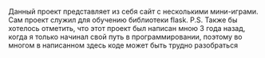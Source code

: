Данный проект представляет из себя сайт с несколькими мини-играми. Сам проект служил для обучению библиотеки flask.
P.S. Также бы хотелось отметить, что этот проект был написан мною 3 года назад, когда я только начинал свой путь в программировании, поэтому во многом в написанном здесь коде может быть трудно разобраться
